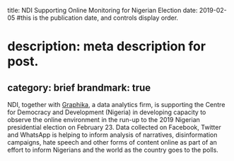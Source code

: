 title: NDI Supporting Online Monitoring for Nigerian Election
date: 2019-02-05 #this is the publication date, and controls display order.

# description: meta description for post.

category: brief
brandmark: true
---

NDI, together with [Graphika][link], a data analytics firm, is supporting the Centre for Democracy and Development (Nigeria) in developing capacity to observe the online environment in the run-up to the 2019 Nigerian presidential election on February 23. Data collected on Facebook, Twitter and WhatsApp is helping to inform analysis of narratives, disinformation campaigns, hate speech and other forms of content online as part of an effort to inform Nigerians and the world as the country goes to the polls.

[link]: https://www.graphika.com/
